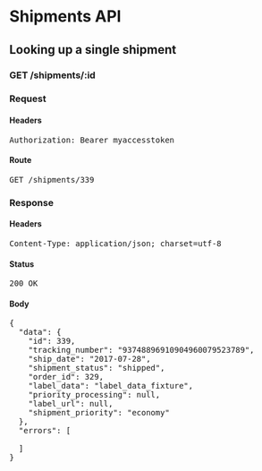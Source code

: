 # Shipments API

## Looking up a single shipment

### GET /shipments/:id
### Request

#### Headers

<pre>Authorization: Bearer myaccesstoken</pre>

#### Route

<pre>GET /shipments/339</pre>

### Response

#### Headers

<pre>Content-Type: application/json; charset=utf-8</pre>

#### Status

<pre>200 OK</pre>

#### Body

<pre>{
  "data": {
    "id": 339,
    "tracking_number": "93748896910904960079523789",
    "ship_date": "2017-07-28",
    "shipment_status": "shipped",
    "order_id": 329,
    "label_data": "label_data_fixture",
    "priority_processing": null,
    "label_url": null,
    "shipment_priority": "economy"
  },
  "errors": [

  ]
}</pre>
